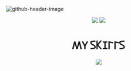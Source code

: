 
![github-header-image](https://github.com/user-attachments/assets/7808c99c-ff50-48b6-a049-9aa949885e41)

<p align="center">
<img src="https://github-readme-stats-inky-five-53.vercel.app/api/top-langs?username=shimauma0312&hide_title=true&theme=transparent&hide_border=true&text_bold=false&show=reviews&layout=donut" /> <img  src="http://github-profile-summary-cards.vercel.app/api/cards/stats?username=shimauma0312&theme=graywhite" />
</p>

<h1 align="center">𐊰𐊲 𐊖𐊋𐊦𐊩𐊩𐊖</h1>
<p align="center">
<a href="https://skillicons.dev"><img src="https://skillicons.dev/icons?i=docker,discord,github,gitlab,go,java,js,maven,mysql,p5js,php,laravel,md,nginx,raspberrypi,ts,vscode,sqlite,nuxtjs,pinia&perline=10&theme=light" /></a>
</p>
